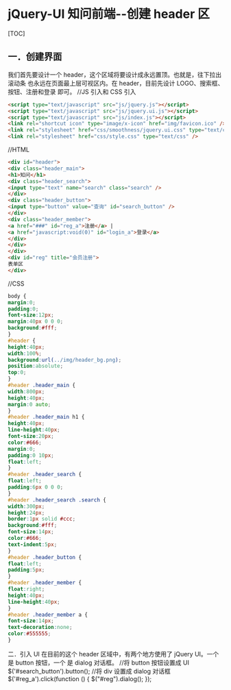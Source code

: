 # jQuery-UI 知问前端--创建 header 区
[TOC]
## 一．创建界面
我们首先要设计一个 header，这个区域将要设计成永远置顶。也就是，往下拉出滚动条
也永远在页面最上层可视区内。在 header，目前先设计 LOGO、搜索框、按钮、注册和登录
即可。
//JS 引入和 CSS 引入
```html
<script type="text/javascript" src="js/jquery.js"></script>
<script type="text/javascript" src="js/jquery.ui.js"></script>
<script type="text/javascript" src="js/index.js"></script>
<link rel="shortcut icon" type="image/x-icon" href="img/favicon.ico" />
<link rel="stylesheet" href="css/smoothness/jquery.ui.css" type="text/css" />
<link rel="stylesheet" href="css/style.css" type="text/css" />

```
//HTML
```html
<div id="header">
<div class="header_main">
<h1>知问</h1>
<div class="header_search">
<input type="text" name="search" class="search" />
</div>
<div class="header_button">
<input type="button" value="查询" id="search_button" />
</div>
<div class="header_member">
<a href="###" id="reg_a">注册</a> |
<a href="javascript:void(0)" id="login_a">登录</a>
</div>
</div>
</div>
<div id="reg" title="会员注册">
表单区
</div>
```
//CSS
```css
body {
margin:0;
padding:0;
font-size:12px;
margin:40px 0 0 0;
background:#fff;
}
#header {
height:40px;
width:100%;
background:url(../img/header_bg.png);
position:absolute;
top:0;
}
#header .header_main {
width:800px;
height:40px;
margin:0 auto;
}
#header .header_main h1 {
height:40px;
line-height:40px;
font-size:20px;
color:#666;
margin:0;
padding:0 10px;
float:left;
}
#header .header_search {
float:left;
padding:6px 0 0 0;
}
#header .header_search .search {
width:300px;
height:24px;
border:1px solid #ccc;
background:#fff;
font-size:14px;
color:#666;
text-indent:5px;
}
#header .header_button {
float:left;
padding:5px;
}
#header .header_member {
float:right;
height:40px;
line-height:40px;
}
#header .header_member a {
font-size:14px;
text-decoration:none;
color:#555555;
}
```
二．引入 UI
在目前的这个 header 区域中，有两个地方使用了 jQuery UI。一个是 button 按钮，一个
是 dialog 对话框。
//将 button 按钮设置成 UI
$('#search_button').button();
//将 div 设置成 dialog 对话框
$('#reg_a').click(function () {
$("#reg").dialog();
});